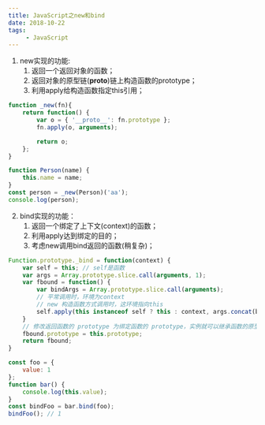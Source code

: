 ```yaml
---
title: JavaScript之new和bind
date: 2018-10-22
tags:
     - JavaScript
---
```


1. new实现的功能:
    1. 返回一个返回对象的函数；
    2. 返回对象的原型链(__proto__)链上构造函数的prototype；
    3. 利用apply给构造函数指定this引用；
```JavaScript
function _new(fn){
    return function() {
        var o = { '__proto__': fn.prototype };
        fn.apply(o, arguments);

        return o;
    };
}

function Person(name) {
    this.name = name;
}
const person = _new(Person)('aa');
console.log(person);
```
<!-- more -->
2. bind实现的功能：
    1. 返回一个绑定了上下文(context)的函数；
    2. 利用apply达到绑定的目的；
    3. 考虑new调用bind返回的函数(稍复杂)；
```JavaScript
Function.prototype._bind = function(context) {
    var self = this; // self是函数
    var args = Array.prototype.slice.call(arguments, 1);
    var fbound = function() {
        var bindArgs = Array.prototype.slice.call(arguments);
        // 平常调用时，环境为context
        // new 构造函数方式调用时，这环境指向this
        self.apply(this instanceof self ? this : context, args.concat(bindArgs));
    }
    // 修改返回函数的 prototype 为绑定函数的 prototype，实例就可以继承函数的原型中的值
    fbound.prototype = this.prototype;
    return fbound;
}

const foo = {
    value: 1
};
function bar() {
    console.log(this.value);
}
const bindFoo = bar.bind(foo);
bindFoo(); // 1
```